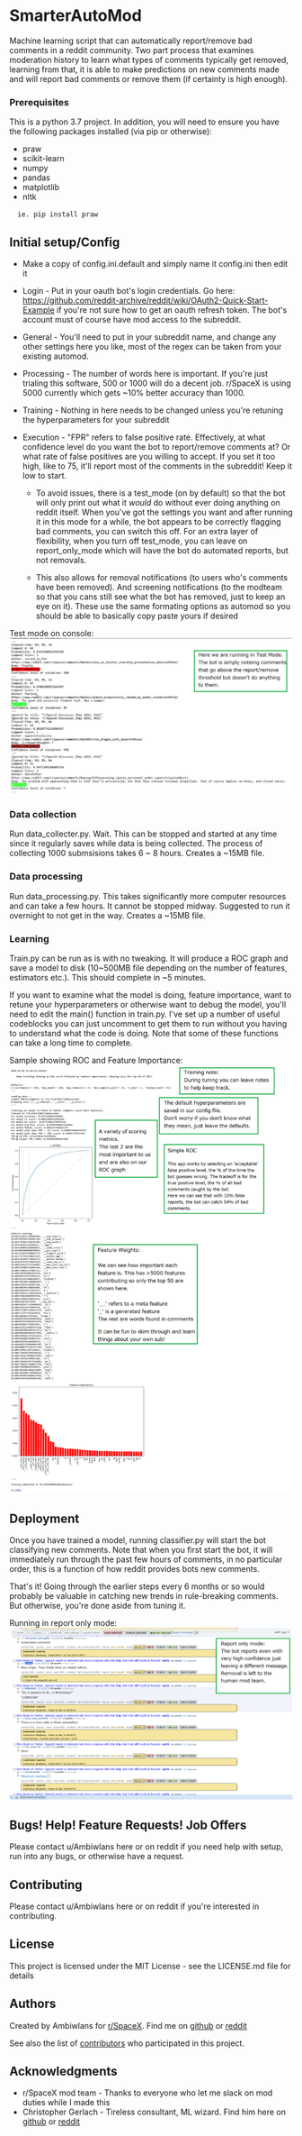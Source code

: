 # SmarterAutoMod

Machine learning script that can automatically report/remove bad comments in a reddit community. Two part process that examines moderation history to learn what types of comments typically get removed, learning from that, it is able to make predictions on new comments made and will report bad comments or remove them (if certainty is high enough).

### Prerequisites

This is a python 3.7 project. In addition, you will need to ensure you have the following packages installed (via pip or otherwise):

- praw
- scikit-learn
- numpy
- pandas
- matplotlib
- nltk

```
  ie. pip install praw
```


## Initial setup/Config

* Make a copy of config.ini.default and simply name it config.ini then edit it

* Login - Put in your oauth bot's login credentials. Go here: https://github.com/reddit-archive/reddit/wiki/OAuth2-Quick-Start-Example if you're not sure how to get an oauth refresh token. The bot's account must of course have mod access to the subreddit.

* General - You'll need to put in your subreddit name, and change any other settings here you like, most of the regex can be taken from your existing automod.

* Processing - The number of words here is important. If you're just trialing this software, 500 or 1000 will do a decent job. r/SpaceX is using 5000 currently which gets ~10% better accuracy than 1000.

* Training - Nothing in here needs to be changed unless you're retuning the hyperparameters for your subreddit

* Execution - "FPR" refers to false positive rate. Effectively, at what confidence level do you want the bot to report/remove comments at? Or what rate of false positives are you willing to accept. If you set it too high, like to 75, it'll report most of the comments in the subreddit! Keep it low to start.

  * To avoid issues, there is a test_mode (on by default) so that the bot will only print out what it *would* do without ever doing anything on reddit itself. When you've got the settings you want and after running it in this mode for a while, the bot appears to be correctly flagging bad comments, you can switch this off. For an extra layer of flexibility, when you turn off test_mode, you can leave on report_only_mode which will have the bot do automated reports, but not removals.

  * This also allows for removal notifications (to users who's comments have been removed). And screening notifications (to the modteam so that you cans still see what the bot has removed, just to keep an eye on it). These use the same formating options as automod so you should be able to basically copy paste yours if desired

Test mode on console:
![Test mode on console](https://raw.githubusercontent.com/Ambiwlans/SmarterAutoMod/master/images/classifier%202019-05-11.png)


### Data collection

Run data_collecter.py. Wait. This can be stopped and started at any time since it regularly saves while data is being collected. The process of collecting 1000 submsisions takes 6 ~ 8 hours. Creates a ~15MB file.

### Data processing

Run data_processing.py. This takes significantly more computer resources and can take a few hours. It cannot be stopped midway. Suggested to run it overnight to not get in the way. Creates a ~15MB file.

### Learning

Train.py can be run as is with no tweaking. It will produce a ROC graph and save a model to disk (10~500MB file depending on the number of features, estimators etc.). This should complete in ~5 minutes.

If you want to examine what the model is doing, feature importance, want to retune your hyperparameters or otherwise want to debug the model, you'll need to edit the main() function in train.py. I've set up a number of useful codeblocks you can just uncomment to get them to run without you having to understand what the code is doing. Note that some of these functions can take a long time to complete.

Sample showing ROC and Feature Importance:
![Sample showing ROC and Feature Importance](https://raw.githubusercontent.com/Ambiwlans/SmarterAutoMod/master/images/50%20FT%20words%202019-05-11.png)


## Deployment

Once you have trained a model, running classifier.py will start the bot classifying new comments. Note that when you first start the bot, it will immediately run through the past few hours of comments, in no particular order, this is a function of how reddit provides bots new comments.

That's it! Going through the earlier steps every 6 months or so would probably be valuable in catching new trends in rule-breaking comments. But otherwise, you're done aside from tuning it.

Running in report only mode:
![Running in report only mode](https://raw.githubusercontent.com/Ambiwlans/SmarterAutoMod/master/images/mod%20queue%202019-05-05.png)

## Bugs! Help! Feature Requests! Job Offers

Please contact u/Ambiwlans here or on reddit if you need help with setup, run into any bugs, or otherwise have a request. 

## Contributing

Please contact u/Ambiwlans here or on reddit if you're interested in contributing. 

## License

This project is licensed under the MIT License - see the LICENSE.md file for details

## Authors

Created by Ambiwlans for [r/SpaceX](https://www.reddit.com/r/SpaceX). Find me on [github](https://github.com/Ambiwlans) or [reddit](https://www.reddit.com/u/Ambiwlans)

See also the list of [contributors](https://github.com/Ambiwlans/SmarterAutoMod/contributors) who participated in this project.

## Acknowledgments

* r/SpaceX mod team - Thanks to everyone who let me slack on mod duties while I made this
* Christopher Gerlach - Tireless consultant, ML wizard. Find him here on [github](https://github.com/CAM-Gerlach) or [reddit](https://www.reddit.com/u/CAM-Gerlach)
